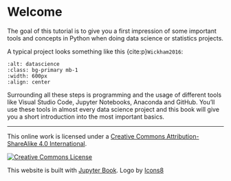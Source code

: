# Welcome

The goal of this tutorial is to give you a first impression of some important tools and concepts in Python when doing data science or statistics projects. 

A typical project looks something like this {cite:p}`Wickham2016`: 

```{image} ../_static/img/data-science.png
:alt: datascience
:class: bg-primary mb-1
:width: 600px
:align: center
```

Surrounding all these steps is programming and the usage of different tools like Visual Studio Code, Jupyter Notebooks, Anaconda and GitHub. You’ll use these tools in almost every data science project and this book will give you a short introduction into the most important basics. 

---

This online work is licensed under a <a rel="license" href="https://creativecommons.org/licenses/by-sa/4.0/">Creative Commons Attribution-ShareAlike 4.0 International</a>.

<a rel="license" href="https://creativecommons.org/licenses/by-sa/4.0/"><img src="https://licensebuttons.net/l/by-sa/4.0/88x31.png" alt="Creative Commons License" style="border-width:0"/></a><br />


This website is built with [Jupyter Book](https://jupyterbook.org/intro.html). <a target="_blank" href="https://icons8.de/icon/aL7NtSh6zELd/streudiagramm"> </a> Logo by <a target="_blank" href="https://icons8.de">Icons8</a>
